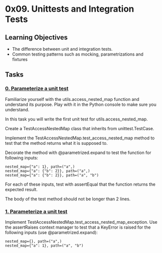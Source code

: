 # 0x09. Unittests and Integration Tests

## Learning Objectives
   - The difference between unit and integration tests.
   -  Common testing patterns such as mocking, parametrizations and fixtures

## Tasks
### [0. Parameterize a unit test](./test_utils.py)
Familiarize yourself with the utils.access_nested_map function and understand its purpose. Play with it in the Python console to make sure you understand.

In this task you will write the first unit test for utils.access_nested_map.

Create a TestAccessNestedMap class that inherits from unittest.TestCase.

Implement the TestAccessNestedMap.test_access_nested_map method to test that the method returns what it is supposed to.

Decorate the method with @parametrized.expand to test the function for following inputs:
```
nested_map={"a": 1}, path=("a",)
nested_map={"a": {"b": 2}}, path=("a",)
nested_map={"a": {"b": 2}}, path=("a", "b")
```
For each of these inputs, test with assertEqual that the function returns the expected result.

The body of the test method should not be longer than 2 lines.

### [1. Parameterize a unit test](./test_utils.py)
Implement TestAccessNestedMap.test_access_nested_map_exception. Use the assertRaises context manager to test that a KeyError is raised for the following inputs (use @parametrized.expand):
```
nested_map={}, path=("a",)
nested_map={"a": 1}, path=("a", "b")
```
